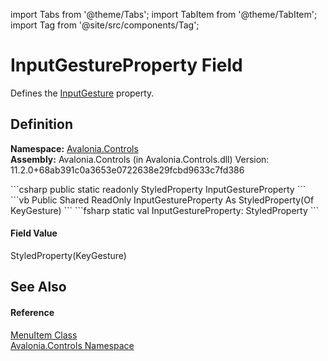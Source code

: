 import Tabs from '@theme/Tabs'; 
import TabItem from '@theme/TabItem'; 
import Tag from '@site/src/components/Tag'; 

# InputGestureProperty Field


Defines the <a href="P_Avalonia_Controls_MenuItem_InputGesture">InputGesture</a> property.



## Definition
**Namespace:** <a href="N_Avalonia_Controls">Avalonia.Controls</a>  
**Assembly:** Avalonia.Controls (in Avalonia.Controls.dll) Version: 11.2.0+68ab391c0a3653e0722638e29fcbd9633c7fd386

<Tabs groupId="api-code-preview">
<TabItem value="csharp" label="C#">
```csharp
public static readonly StyledProperty<KeyGesture?> InputGestureProperty
```
</TabItem>
<TabItem value="vb" label="VB">
```vb
Public Shared ReadOnly InputGestureProperty As StyledProperty(Of KeyGesture)
```
</TabItem>
<TabItem value="fsharp" label="F#">
```fsharp
static val InputGestureProperty: StyledProperty<KeyGesture>
```
</TabItem>
</Tabs>



#### Field Value
StyledProperty(KeyGesture)

## See Also


#### Reference
<a href="T_Avalonia_Controls_MenuItem">MenuItem Class</a>  
<a href="N_Avalonia_Controls">Avalonia.Controls Namespace</a>  
